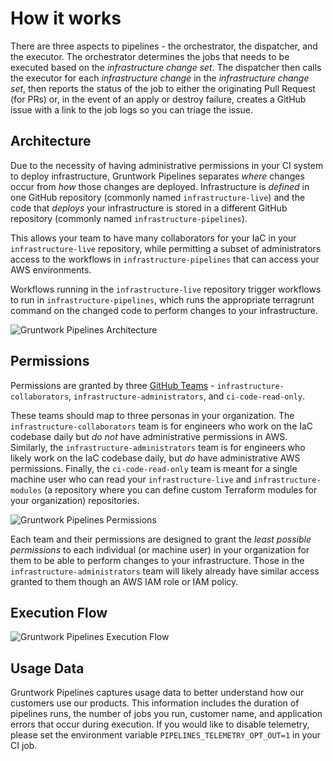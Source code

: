 # How it works

There are three aspects to pipelines - the orchestrator, the dispatcher, and the executor. The orchestrator determines the jobs that needs to be executed based on the _infrastructure change set_. The dispatcher then calls the executor for each _infrastructure change_ in the _infrastructure change set_, then reports the status of the job to either the originating Pull Request (for PRs) or, in the event of an apply or destroy failure, creates a GitHub issue with a link to the job logs so you can triage the issue.

## Architecture

Due to the necessity of having administrative permissions in your CI system to deploy infrastructure, Gruntwork Pipelines separates _where_ changes occur from _how_ those changes are deployed. Infrastructure is _defined_ in one GitHub repository (commonly named `infrastructure-live`) and the code that _deploys_ your infrastructure is stored in a different GitHub repository (commonly named `infrastructure-pipelines`).

This allows your team to have many collaborators for your IaC in your `infrastructure-live` repository, while permitting a subset of administrators access to the workflows in `infrastructure-pipelines` that can access your AWS environments.

Workflows running in the `infrastructure-live` repository trigger workflows to run in `infrastructure-pipelines`, which runs the appropriate terragrunt command on the changed code to perform changes to your infrastructure.

![Gruntwork Pipelines Architecture](/img/pipelines/how-it-works/pipelines_architecture.png)

## Permissions

Permissions are granted by three [GitHub Teams](https://docs.github.com/en/organizations/organizing-members-into-teams/about-teams) - `infrastructure-collaborators`, `infrastructure-administrators`, and `ci-code-read-only`.

These teams should map to three personas in your organization. The `infrastructure-collaborators` team is for engineers who work on the IaC codebase daily but _do not_ have administrative permissions in AWS. Similarly, the `infrastructure-administrators` team is for engineers who likely work on the IaC codebase daily, but _do_ have administrative AWS permissions. Finally, the `ci-code-read-only` team is meant for a single machine user who can read your `infrastructure-live` and `infrastructure-modules` (a repository where you can define custom Terraform modules for your organization) repositories.

![Gruntwork Pipelines Permissions](/img/pipelines/how-it-works/pipelines_security.png)

Each team and their permissions are designed to grant the _least possible permissions_ to each individual (or machine user) in your organization for them to be able to perform changes to your infrastructure. Those in the `infrastructure-administrators` team will likely already have similar access granted to them though an AWS IAM role or IAM policy.

## Execution Flow

![Gruntwork Pipelines Execution Flow](/img/pipelines/how-it-works/pipelines_execution_flow.png)


## Usage Data

Gruntwork Pipelines captures usage data to better understand how our customers use our products. This information includes the duration of pipelines runs, the number of jobs you run, customer name, and application errors that occur during execution. If you would like to disable telemetry, please set the environment variable `PIPELINES_TELEMETRY_OPT_OUT=1` in your CI job.

